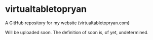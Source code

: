 # virtualtabletopryan
A GitHub repository for my website (virtualtabletopryan.com)

Will be uploaded soon.  The definition of soon is, of yet, undetermined.
